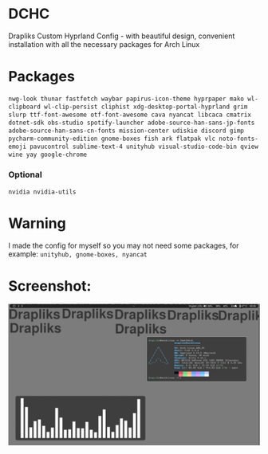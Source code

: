 # DCHC
Drapliks Custom Hyprland Config - with beautiful design, convenient installation with all the necessary packages for Arch Linux
# Packages
```
nwg-look thunar fastfetch waybar papirus-icon-theme hyprpaper mako wl-clipboard wl-clip-persist cliphist xdg-desktop-portal-hyprland grim slurp ttf-font-awesome otf-font-awesome cava nyancat libcaca cmatrix dotnet-sdk obs-studio spotify-launcher adobe-source-han-sans-jp-fonts adobe-source-han-sans-cn-fonts mission-center udiskie discord gimp pycharm-community-edition gnome-boxes fish ark flatpak vlc noto-fonts-emoji pavucontrol sublime-text-4 unityhub visual-studio-code-bin qview wine yay google-chrome
```
### Optional
```
nvidia nvidia-utils
```
# Warning
I made the config for myself so you may not need some packages, for example: ```unityhub, gnome-boxes, nyancat```
# Screenshot:
![](screenshot.jpg)

